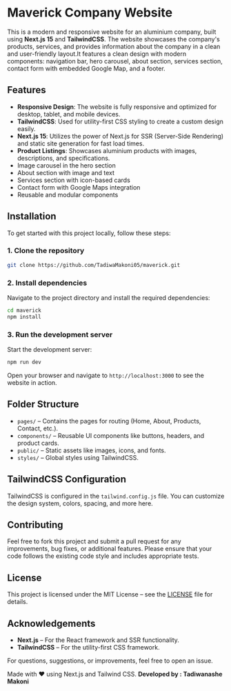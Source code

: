 
# Maverick Company Website

This is a modern and responsive website for an aluminium company, built using **Next.js 15** and **TailwindCSS**. The website showcases the company's products, services, and provides information about the company in a clean and user-friendly layout.It features a clean design with modern components: navigation bar, hero carousel, about section, services section, contact form with embedded Google Map, and a footer.


## Features

- **Responsive Design**: The website is fully responsive and optimized for desktop, tablet, and mobile devices.
- **TailwindCSS**: Used for utility-first CSS styling to create a custom design easily.
- **Next.js 15**: Utilizes the power of Next.js for SSR (Server-Side Rendering) and static site generation for fast load times.
- **Product Listings**: Showcases aluminium products with images, descriptions, and specifications.
- Image carousel in the hero section
- About section with image and text
- Services section with icon-based cards
- Contact form with Google Maps integration
- Reusable and modular components

## Installation

To get started with this project locally, follow these steps:

### 1. Clone the repository

```bash
git clone https://github.com/TadiwaMakoni05/maverick.git
````

### 2. Install dependencies

Navigate to the project directory and install the required dependencies:

```bash
cd maverick
npm install
```

### 3. Run the development server

Start the development server:

```bash
npm run dev
```

Open your browser and navigate to `http://localhost:3000` to see the website in action.

## Folder Structure

* `pages/` – Contains the pages for routing (Home, About, Products, Contact, etc.).
* `components/` – Reusable UI components like buttons, headers, and product cards.
* `public/` – Static assets like images, icons, and fonts.
* `styles/` – Global styles using TailwindCSS.

## TailwindCSS Configuration

TailwindCSS is configured in the `tailwind.config.js` file. You can customize the design system, colors, spacing, and more here.

## Contributing

Feel free to fork this project and submit a pull request for any improvements, bug fixes, or additional features. Please ensure that your code follows the existing code style and includes appropriate tests.

## License

This project is licensed under the MIT License – see the [LICENSE](LICENSE) file for details.

## Acknowledgements

* **Next.js** – For the React framework and SSR functionality.
* **TailwindCSS** – For the utility-first CSS framework.


For questions, suggestions, or improvements, feel free to open an issue.

Made with ❤️ using Next.js and Tailwind CSS.
**Developed by : Tadiwanashe Makoni**
